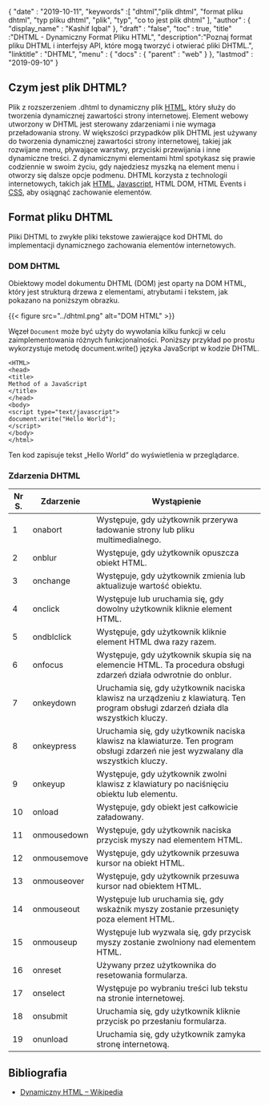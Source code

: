{
  "date" : "2019-10-11",
  "keywords" :[ "dhtml","plik dhtml", "format pliku dhtml", "typ pliku dhtml", "plik", "typ", "co to jest plik dhtml" ],
  "author" : {
    "display_name" : "Kashif Iqbal"
},
  "draft" : "false",
  "toc" : true,
  "title" :"DHTML - Dynamiczny Format Pliku HTML",
  "description":"Poznaj format pliku DHTML i interfejsy API, które mogą tworzyć i otwierać pliki DHTML.",
  "linktitle" : "DHTML",
  "menu" : {
    "docs" : {
      "parent" : "web"
}
},
  "lastmod" : "2019-09-10"
}

## Czym jest plik DHTML?

Plik z rozszerzeniem .dhtml to dynamiczny plik [HTML](/pl/web/html/), który służy do tworzenia dynamicznej zawartości strony internetowej. Element webowy utworzony w DHTML jest sterowany zdarzeniami i nie wymaga przeładowania strony. W większości przypadków plik DHTML jest używany do tworzenia dynamicznej zawartości strony internetowej, takiej jak rozwijane menu, pływające warstwy, przyciski przewijania i inne dynamiczne treści. Z dynamicznymi elementami html spotykasz się prawie codziennie w swoim życiu, gdy najedziesz myszką na element menu i otworzy się dalsze opcje podmenu. DHTML korzysta z technologii internetowych, takich jak [HTML](/pl/web/html/), [Javascript](/pl/web/js/), HTML DOM, HTML Events i [CSS](/pl/web/css/), aby osiągnąć zachowanie elementów.

## Format pliku DHTML

Pliki DHTML to zwykłe pliki tekstowe zawierające kod DHTML do implementacji dynamicznego zachowania elementów internetowych.


### DOM DHTML

Obiektowy model dokumentu DHTML (DOM) jest oparty na DOM HTML, który jest strukturą drzewa z elementami, atrybutami i tekstem, jak pokazano na poniższym obrazku.

{{< figure src="../dhtml.png" alt="DOM HTML" >}}

Węzeł `Document` może być użyty do wywołania kilku funkcji w celu zaimplementowania różnych funkcjonalności. Poniższy przykład po prostu wykorzystuje metodę document.write() języka JavaScript w kodzie DHTML.

```
<HTML>  
<head>  
<title>  
Method of a JavaScript  
</title>  
</head>  
<body>  
<script type="text/javascript">  
document.write("Hello World");  
</script>  
</body>  
</html>  
```

Ten kod zapisuje tekst „Hello World” do wyświetlenia w przeglądarce.

### Zdarzenia DHTML

|Nr S.|Zdarzenie|Wystąpienie|
---|---|---|
|1|onabort|Występuje, gdy użytkownik przerywa ładowanie strony lub pliku multimedialnego.|
|2|onblur|Występuje, gdy użytkownik opuszcza obiekt HTML.|
|3|onchange|Występuje, gdy użytkownik zmienia lub aktualizuje wartość obiektu.|
|4|onclick|Występuje lub uruchamia się, gdy dowolny użytkownik kliknie element HTML.|
|5|ondblclick|Występuje, gdy użytkownik kliknie element HTML dwa razy razem.|
|6|onfocus|Występuje, gdy użytkownik skupia się na elemencie HTML. Ta procedura obsługi zdarzeń działa odwrotnie do onblur.|
|7|onkeydown|Uruchamia się, gdy użytkownik naciska klawisz na urządzeniu z klawiaturą. Ten program obsługi zdarzeń działa dla wszystkich kluczy.|
|8|onkeypress|Uruchamia się, gdy użytkownik naciska klawisz na klawiaturze. Ten program obsługi zdarzeń nie jest wyzwalany dla wszystkich kluczy.|
|9|onkeyup|Występuje, gdy użytkownik zwolni klawisz z klawiatury po naciśnięciu obiektu lub elementu.|
|10|onload|Występuje, gdy obiekt jest całkowicie załadowany.|
|11|onmousedown|Występuje, gdy użytkownik naciska przycisk myszy nad elementem HTML.|
|12|onmousemove|Występuje, gdy użytkownik przesuwa kursor na obiekt HTML.|
|13|onmouseover|Występuje, gdy użytkownik przesuwa kursor nad obiektem HTML.|
|14|onmouseout|Występuje lub uruchamia się, gdy wskaźnik myszy zostanie przesunięty poza element HTML.|
|15|onmouseup|Występuje lub wyzwala się, gdy przycisk myszy zostanie zwolniony nad elementem HTML.|
|16|onreset|Używany przez użytkownika do resetowania formularza.|
|17|onselect|Występuje po wybraniu treści lub tekstu na stronie internetowej.|
|18|onsubmit|Uruchamia się, gdy użytkownik kliknie przycisk po przesłaniu formularza.|
|19|onunload|Uruchamia się, gdy użytkownik zamyka stronę internetową.|

## Bibliografia

* [Dynamiczny HTML – Wikipedia](https://en.wikipedia.org/wiki/Dynamic_HTML)

